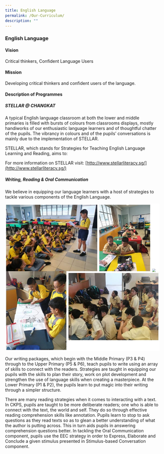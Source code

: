 ```yaml
---
title: English Language
permalink: /Our-Curriculum/
description: ""
---
```

### English Language

#### Vision
Critical thinkers, Confident Language Users

#### Mission
Developing critical thinkers and confident users of the language.

#### Description of Programmes

##### STELLAR @ CHANGKAT

A typical English language classroom at both the lower and middle primaries is filled with bursts of colours from classrooms displays, mostly handiworks of our enthusiastic language learners and of thoughtful chatter of the pupils. The vibrancy in colours and of the pupils’ conversations is mainly due to the implementation of STELLAR.

STELLAR, which stands for Strategies for Teaching English Language Learning and Reading, aims to:

For more information on STELLAR visit: [http://www.stellarliteracy.sg/](http://www.stellarliteracy.sg/)

##### Writing, Reading & Oral Communication
We believe in equipping our language learners with a host of strategies to tackle various components of the English Language.

![](/images/Capture.jpg)

Our writing packages, which begin with the Middle Primary (P3 & P4) through to the Upper Primary (P5 & P6), teach pupils to write using an array of skills to connect with the readers. Strategies are taught in equipping our pupils with the skills to plan their story, work on plot development and strengthen the use of language skills when creating a masterpiece. At the Lower Primary (P1 & P2), the pupils learn to put magic into their writing through a simpler structure.

There are many reading strategies when it comes to interacting with a text. In CKPS, pupils are taught to be more deliberate readers; one who is able to connect with the text, the world and self. They do so through effective reading comprehension skills like annotation. Pupils learn to stop to ask questions as they read texts so as to glean a better understanding of what the author is putting across. This in turn aids pupils in answering comprehension questions better. In tackling the Oral Communication component, pupils use the EEC strategy in order to Express, Elaborate and Conclude a given stimulus presented in Stimulus-based Conversation component.
